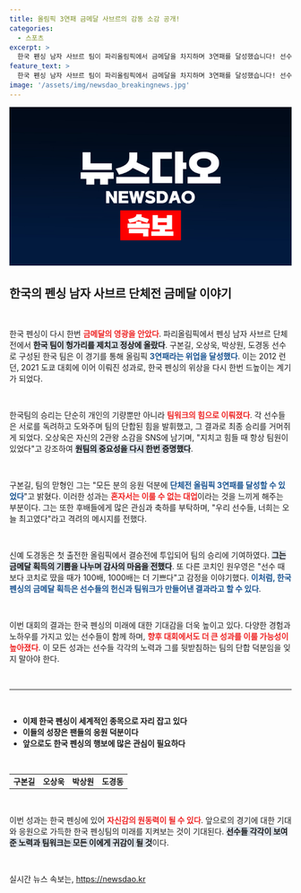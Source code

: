```yaml
---
title: 올림픽 3연패 금메달 사브르의 감동 소감 공개!
categories:
  - 스포츠
excerpt: >
  한국 펜싱 남자 사브르 팀이 파리올림픽에서 금메달을 차지하며 3연패를 달성했습니다! 선수들은 원팀 정신을 강조하며 동료들에게 고마움을 전했습니다. 기 이룬 순간의 감동, 놓치지 마세요!
feature_text: >
  한국 펜싱 남자 사브르 팀이 파리올림픽에서 금메달을 차지하며 3연패를 달성했습니다! 선수들은 원팀 정신을 강조하며 동료들에게 고마움을 전했습니다. 기 이룬 순간의 감동, 놓치지 마세요!
image: '/assets/img/newsdao_breakingnews.jpg'
---
```


<p><img src="/assets/img/newsdao_breakingnews.jpg" alt="flaretime 속보" /></p>

<h2 data-ke-size="size26">한국의 펜싱 남자 사브르 단체전 금메달 이야기</h2>

<p data-ke-size="size16">&nbsp;</p>

<p>한국 펜싱이 다시 한번 <b><span style="color: #ee2323;">금메달의 영광을 안았다</span></b>. 파리올림픽에서 펜싱 남자 사브르 단체전에서 <b><span style="background-color: #21538527;">한국 팀이 헝가리를 제치고 정상에 올랐다</span></b>. 구본길, 오상욱, 박상원, 도경동 선수로 구성된 한국 팀은 이 경기를 통해 올림픽 <b><span style="color: #1a5490;">3연패라는 위업을 달성했다</span></b>. 이는 2012 런던, 2021 도쿄 대회에 이어 이뤄진 성과로, 한국 펜싱의 위상을 다시 한번 드높이는 계기가 되었다.</p>

<p data-ke-size="size16">&nbsp;</p>

<p>한국팀의 승리는 단순히 개인의 기량뿐만 아니라 <b><span style="color: #ee2323;">팀워크의 힘으로 이뤄졌다</span></b>. 각 선수들은 서로를 독려하고 도와주며 팀의 단합된 힘을 발휘했고, 그 결과로 최종 승리를 거머쥐게 되었다. 오상욱은 자신의 2관왕 소감을 SNS에 남기며, "지치고 힘들 때 항상 팀원이 있었다"고 강조하여 <b><span style="background-color: #21538527;">원팀의 중요성을 다시 한번 증명했다</span></b>.</p>

<p data-ke-size="size16">&nbsp;</p>

<p>구본길, 팀의 맏형인 그는 "모든 분의 응원 덕분에 <b><span style="color: #1a5490;">단체전 올림픽 3연패를 달성할 수 있었다</span></b>"고 밝혔다. 이러한 성과는 <b><span style="color: #ee2323;">혼자서는 이룰 수 없는 대업</span></b>이라는 것을 느끼게 해주는 부분이다. 그는 또한 후배들에게 많은 관심과 축하를 부탁하며, "우리 선수들, 너희는 오늘 최고였다"라고 격려의 메시지를 전했다.</p>

<p data-ke-size="size16">&nbsp;</p>

<p>신예 도경동은 첫 출전한 올림픽에서 결승전에 투입되어 팀의 승리에 기여하였다. <b><span style="background-color: #21538527;">그는 금메달 획득의 기쁨을 나누며 감사의 마음을 전했다</span></b>. 또 다른 코치인 원우영은 "선수 때보다 코치로 땄을 때가 100배, 1000배는 더 기쁘다"고 감정을 이야기했다. <b><span style="color: #1a5490;">이처럼, 한국 펜싱의 금메달 획득은 선수들의 헌신과 팀워크가 만들어낸 결과라고 할 수 있다</span></b>.</p>

<p data-ke-size="size16">&nbsp;</p>

<p>이번 대회의 결과는 한국 펜싱의 미래에 대한 기대감을 더욱 높이고 있다. 다양한 경험과 노하우를 가지고 있는 선수들이 함께 하며, <b><span style="color: #ee2323;">향후 대회에서도 더 큰 성과를 이룰 가능성이 높아졌다</span></b>. 이 모든 성과는 선수들 각각의 노력과 그를 뒷받침하는 팀의 단합 덕분임을 잊지 말아야 한다.</p>

<p data-ke-size="size16">&nbsp;</p>

<hr>

<p data-ke-size="size16">&nbsp;</p>

<ul>
  <li><b>이제 한국 펜싱이 세계적인 종목으로 자리 잡고 있다</b></li>
  <li><b>이들의 성장은 팬들의 응원 덕분이다</b></li>
  <li><b>앞으로도 한국 펜싱의 행보에 많은 관심이 필요하다</b></li>
</ul>

<p data-ke-size="size16">&nbsp;</p>

<table style="width:100%;">
  <tr>
    <td style="text-align: center; height: 17px;"><b>구본길</b></td>
    <td style="text-align: center; height: 17px;"><b>오상욱</b></td>
    <td style="text-align: center; height: 17px;"><b>박상원</b></td>
    <td style="text-align: center; height: 17px;"><b>도경동</b></td>
  </tr>
</table>

<p data-ke-size="size16">&nbsp;</p>

<p>이번 성과는 한국 펜싱에 있어 <b><span style="color: #ee2323;">자신감의 원동력이 될 수 있다</span></b>. 앞으로의 경기에 대한 기대와 응원으로 가득한 한국 펜싱팀의 미래를 지켜보는 것이 기대된다. <b><span style="background-color: #21538527;">선수들 각각이 보여준 노력과 팀워크는 모든 이에게 귀감이 될 것</span></b>이다. </p>

<p data-ke-size="size16">&nbsp;</p>
실시간 뉴스 속보는, <a href="https://newsdao.kr" rel="dofollow">https://newsdao.kr</a>


